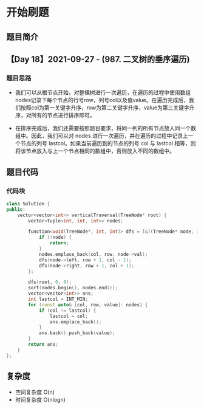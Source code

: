 # 开始刷题

## 题目简介

 
【Day 18】2021-09-27 - (987. 二叉树的垂序遍历)
-------------------


### 题目思路

+ 我们可以从根节点开始，对整棵树进行一次遍历，在遍历的过程中使用数组nodes记录下每个节点的行号row，列号col以及值value。在遍历完成后，我们按照col为第一关键字升序，row为第二关键字升序，value为第三关键字升序，对所有的节点进行排序即可。

+ 在排序完成后，我们还需要按照题目要求，将同一列的所有节点放入同一个数组中。因此，我们可以对 nodes 进行一次遍历，并在遍历的过程中记录上一个节点的列号 lastcol。如果当前遍历到的节点的列号 col 与 lastcol 相等，则将该节点放入与上一个节点相同的数组中，否则放入不同的数组中。

## 题目代码
### 代码块
``` c++
class Solution {
public:
    vector<vector<int>> verticalTraversal(TreeNode* root) {
        vector<tuple<int, int, int>> nodes;

        function<void(TreeNode*, int, int)> dfs = [&](TreeNode* node, int row, int col) {
            if (!node) {
                return;
            }
            nodes.emplace_back(col, row, node->val);
            dfs(node->left, row + 1, col - 1);
            dfs(node->right, row + 1, col + 1);
        };

        dfs(root, 0, 0);
        sort(nodes.begin(), nodes.end());
        vector<vector<int>> ans;
        int lastcol = INT_MIN;
        for (const auto& [col, row, value]: nodes) {
            if (col != lastcol) {
                lastcol = col;
                ans.emplace_back();
            }
            ans.back().push_back(value);
        }
        return ans;
    }
};

```

## 复杂度
+ 空间复杂度 O(n)
+ 时间复杂度 O(nlogn)
